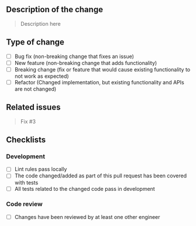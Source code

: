 <!--
The title of the pull request should follow this format: 

type(scope): description

types:

- fix
- feat
- refactor
- docs
- chore
-->

## Description of the change

> Description here

## Type of change
- [ ] Bug fix (non-breaking change that fixes an issue)
- [ ] New feature (non-breaking change that adds functionality)
- [ ] Breaking change (fix or feature that would cause existing functionality to not work as expected)
- [ ] Refactor (Changed implementation, but existing functionality and APIs are not changed)

## Related issues

> Fix #3

## Checklists

### Development

- [ ] Lint rules pass locally
- [ ] The code changed/added as part of this pull request has been covered with tests
- [ ] All tests related to the changed code pass in development

### Code review 

- [ ] Changes have been reviewed by at least one other engineer

